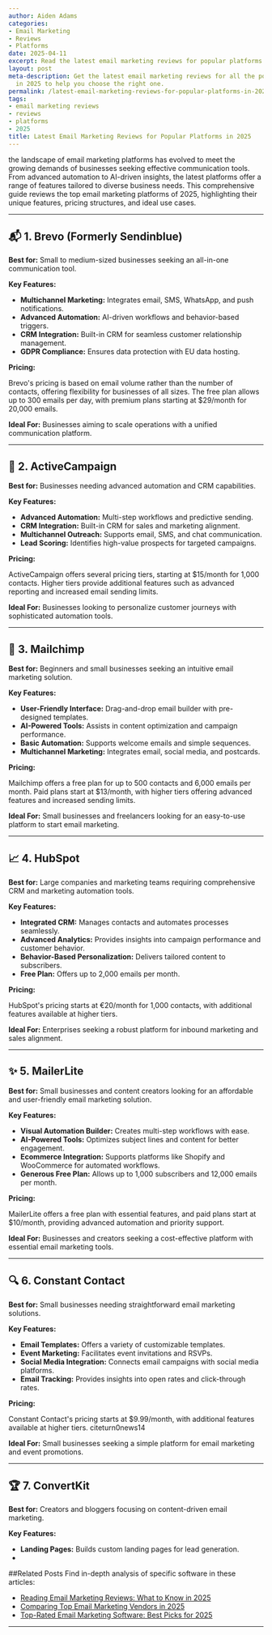 ```yaml
---
author: Aiden Adams
categories:
- Email Marketing
- Reviews
- Platforms
date: 2025-04-11
excerpt: Read the latest email marketing reviews for popular platforms in 2025.
layout: post
meta-description: Get the latest email marketing reviews for all the popular platforms
  in 2025 to help you choose the right one.
permalink: /latest-email-marketing-reviews-for-popular-platforms-in-2025/
tags:
- email marketing reviews
- reviews
- platforms
- 2025
title: Latest Email Marketing Reviews for Popular Platforms in 2025
---
```


 the landscape of email marketing platforms has evolved to meet the growing demands of businesses seeking effective communication tools. From advanced automation to AI-driven insights, the latest platforms offer a range of features tailored to diverse business needs. This comprehensive guide reviews the top email marketing platforms of 2025, highlighting their unique features, pricing structures, and ideal use cases.

---

## 📬 1. Brevo (Formerly Sendinblue)

**Best for:** Small to medium-sized businesses seeking an all-in-one communication tool.

**Key Features:**

- **Multichannel Marketing:** Integrates email, SMS, WhatsApp, and push notifications.
- **Advanced Automation:** AI-driven workflows and behavior-based triggers.
- **CRM Integration:** Built-in CRM for seamless customer relationship management.
- **GDPR Compliance:** Ensures data protection with EU data hosting.

**Pricing:**

Brevo's pricing is based on email volume rather than the number of contacts, offering flexibility for businesses of all sizes. The free plan allows up to 300 emails per day, with premium plans starting at $29/month for 20,000 emails. 

**Ideal For:** Businesses aiming to scale operations with a unified communication platform.

---

## 🧠 2. ActiveCampaign

**Best for:** Businesses needing advanced automation and CRM capabilities.

**Key Features:**

- **Advanced Automation:** Multi-step workflows and predictive sending.
- **CRM Integration:** Built-in CRM for sales and marketing alignment.
- **Multichannel Outreach:** Supports email, SMS, and chat communication.
- **Lead Scoring:** Identifies high-value prospects for targeted campaigns.

**Pricing:**

ActiveCampaign offers several pricing tiers, starting at $15/month for 1,000 contacts. Higher tiers provide additional features such as advanced reporting and increased email sending limits. 

**Ideal For:** Businesses looking to personalize customer journeys with sophisticated automation tools.

---

## 🎨 3. Mailchimp

**Best for:** Beginners and small businesses seeking an intuitive email marketing solution.

**Key Features:**

- **User-Friendly Interface:** Drag-and-drop email builder with pre-designed templates.
- **AI-Powered Tools:** Assists in content optimization and campaign performance.
- **Basic Automation:** Supports welcome emails and simple sequences.
- **Multichannel Marketing:** Integrates email, social media, and postcards.

**Pricing:**

Mailchimp offers a free plan for up to 500 contacts and 6,000 emails per month. Paid plans start at $13/month, with higher tiers offering advanced features and increased sending limits. 

**Ideal For:** Small businesses and freelancers looking for an easy-to-use platform to start email marketing.

---

## 📈 4. HubSpot

**Best for:** Large companies and marketing teams requiring comprehensive CRM and marketing automation tools.

**Key Features:**

- **Integrated CRM:** Manages contacts and automates processes seamlessly.
- **Advanced Analytics:** Provides insights into campaign performance and customer behavior.
- **Behavior-Based Personalization:** Delivers tailored content to subscribers.
- **Free Plan:** Offers up to 2,000 emails per month.

**Pricing:**

HubSpot's pricing starts at €20/month for 1,000 contacts, with additional features available at higher tiers. 

**Ideal For:** Enterprises seeking a robust platform for inbound marketing and sales alignment.

---

## ✨ 5. MailerLite

**Best for:** Small businesses and content creators looking for an affordable and user-friendly email marketing solution.

**Key Features:**

- **Visual Automation Builder:** Creates multi-step workflows with ease.
- **AI-Powered Tools:** Optimizes subject lines and content for better engagement.
- **Ecommerce Integration:** Supports platforms like Shopify and WooCommerce for automated workflows.
- **Generous Free Plan:** Allows up to 1,000 subscribers and 12,000 emails per month.

**Pricing:**

MailerLite offers a free plan with essential features, and paid plans start at $10/month, providing advanced automation and priority support. 

**Ideal For:** Businesses and creators seeking a cost-effective platform with essential email marketing tools.

---

## 🔍 6. Constant Contact

**Best for:** Small businesses needing straightforward email marketing solutions.

**Key Features:**

- **Email Templates:** Offers a variety of customizable templates.
- **Event Marketing:** Facilitates event invitations and RSVPs.
- **Social Media Integration:** Connects email campaigns with social media platforms.
- **Email Tracking:** Provides insights into open rates and click-through rates.

**Pricing:**

Constant Contact's pricing starts at $9.99/month, with additional features available at higher tiers. citeturn0news14

**Ideal For:** Small businesses seeking a simple platform for email marketing and event promotions.

---

## 🏆 7. ConvertKit

**Best for:** Creators and bloggers focusing on content-driven email marketing.

**Key Features:**

- **Landing Pages:** Builds custom landing pages for lead generation.
-

##Related Posts
Find in-depth analysis of specific software in these articles:
- [Reading Email Marketing Reviews: What to Know in 2025](/reading-email-marketing-reviews-what-to-know-in-2025/)
- [Comparing Top Email Marketing Vendors in 2025](/comparing-top-email-marketing-vendors-in-2025/)
- [Top-Rated Email Marketing Software: Best Picks for 2025](/top-rated-email-marketing-software-best-picks-for-2025/)
---
